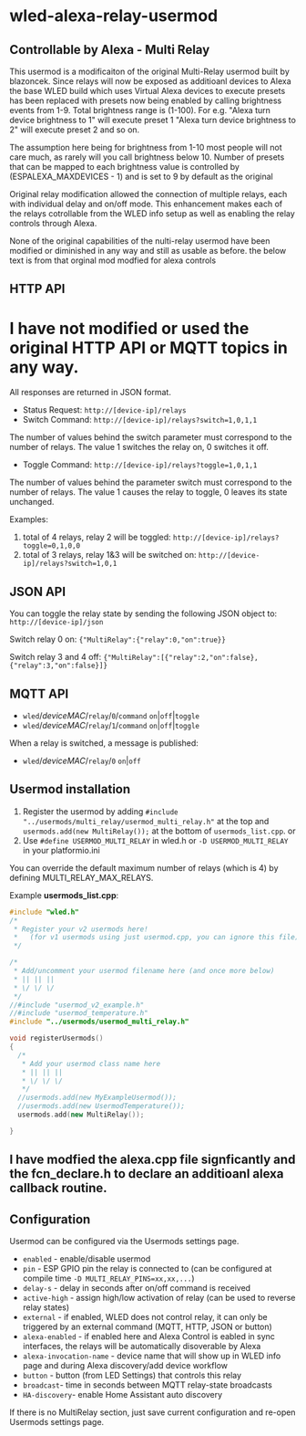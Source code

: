 # wled-alexa-relay-usermod

## Controllable by Alexa - Multi Relay
This usermod is a modificaiton of the original Multi-Relay usermod built by blazoncek.
Since relays will now be exposed as additioanl devices to Alexa the base WLED build which uses Virtual Alexa devices to execute presets
has been replaced with presets now being enabled by calling brightness events from 1-9.  Total brightness range is (1-100). For e.g.
"Alexa turn device brightness to 1" will execute preset 1
"Alexa turn device brightness to 2" will execute preset 2   and so on.

The assumption here being for brightness from 1-10 most people will not care much, as rarely will you call brightness below 10.
Number of presets that can be mapped to each brightness value is controlled by (ESPALEXA_MAXDEVICES - 1) and is set to 9 by default as the original

Original relay modification allowed the connection of multiple relays, each with individual delay and on/off mode.
This enhancement makes each of the relays cotrollable from the WLED info setup as well as enabling the relay controls through Alexa.

None of the original capabilities of the nulti-relay usermod have been modified or diminished in any way and still as usable as before.
the below text is from that orginal mod modfied for alexa controls

## HTTP API
I have not modified or used the original HTTP API or MQTT topics in any way.
=========================
All responses are returned in JSON format. 

* Status Request: `http://[device-ip]/relays`
* Switch Command: `http://[device-ip]/relays?switch=1,0,1,1`

The number of values behind the switch parameter must correspond to the number of relays. The value 1 switches the relay on, 0 switches it off. 

* Toggle Command: `http://[device-ip]/relays?toggle=1,0,1,1`

The number of values behind the parameter switch must correspond to the number of relays. The value 1 causes the relay to toggle, 0 leaves its state unchanged.

Examples:
1. total of 4 relays, relay 2 will be toggled: `http://[device-ip]/relays?toggle=0,1,0,0`
2. total of 3 relays, relay 1&3 will be switched on: `http://[device-ip]/relays?switch=1,0,1`

## JSON API
You can toggle the relay state by sending the following JSON object to: `http://[device-ip]/json`

Switch relay 0 on: `{"MultiRelay":{"relay":0,"on":true}}`

Switch relay 3 and 4 off: `{"MultiRelay":[{"relay":2,"on":false},{"relay":3,"on":false}]}`


## MQTT API

* `wled`/_deviceMAC_/`relay`/`0`/`command` `on`|`off`|`toggle`
* `wled`/_deviceMAC_/`relay`/`1`/`command` `on`|`off`|`toggle`

When a relay is switched, a message is published:

* `wled`/_deviceMAC_/`relay`/`0` `on`|`off`


## Usermod installation

1. Register the usermod by adding `#include "../usermods/multi_relay/usermod_multi_relay.h"` at the top and `usermods.add(new MultiRelay());` at the bottom of `usermods_list.cpp`.
or
2. Use `#define USERMOD_MULTI_RELAY` in wled.h or `-D USERMOD_MULTI_RELAY` in your platformio.ini

You can override the default maximum number of relays (which is 4) by defining MULTI_RELAY_MAX_RELAYS.

Example **usermods_list.cpp**:

```cpp
#include "wled.h"
/*
 * Register your v2 usermods here!
 *   (for v1 usermods using just usermod.cpp, you can ignore this file)
 */

/*
 * Add/uncomment your usermod filename here (and once more below)
 * || || ||
 * \/ \/ \/
 */
//#include "usermod_v2_example.h"
//#include "usermod_temperature.h"
#include "../usermods/usermod_multi_relay.h"

void registerUsermods()
{
  /*
   * Add your usermod class name here
   * || || ||
   * \/ \/ \/
   */
  //usermods.add(new MyExampleUsermod());
  //usermods.add(new UsermodTemperature());
  usermods.add(new MultiRelay());

}
```

## I have modfied the alexa.cpp file signficantly and the fcn_declare.h to declare an additioanl alexa callback routine.


## Configuration

Usermod can be configured via the Usermods settings page.

* `enabled` - enable/disable usermod
* `pin` - ESP GPIO pin the relay is connected to (can be configured at compile time `-D MULTI_RELAY_PINS=xx,xx,...`)
* `delay-s` - delay in seconds after on/off command is received
* `active-high` - assign high/low activation of relay (can be used to reverse relay states)
* `external` - if enabled, WLED does not control relay, it can only be triggered by an external command (MQTT, HTTP, JSON or button)
* `alexa-enabled` - if enabled here and Alexa Control is eabled in sync interfaces, the relays will be automatically disoverable by Alexa
* `alexa-invocation-name` - device name that will show up in WLED info page and during Alexa discovery/add device workflow
* `button` - button (from LED Settings) that controls this relay
* `broadcast`- time in seconds between MQTT relay-state broadcasts
* `HA-discovery`- enable Home Assistant auto discovery

If there is no MultiRelay section, just save current configuration and re-open Usermods settings page. 
